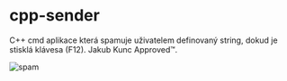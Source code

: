 # cpp-sender
C++ cmd aplikace která spamuje uživatelem definovaný string, dokud je stisklá klávesa (F12). Jakub Kunc Approved™.

![spam](https://user-images.githubusercontent.com/31075205/147887269-06f6283c-3f5b-4155-9885-0ec7491c3852.png)
